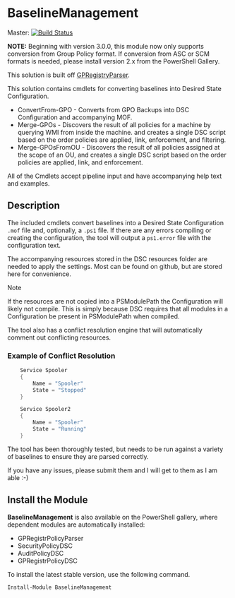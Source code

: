 # BaselineManagement

Master:
[![Build Status](https://dev.azure.com/guestconfiguration/baselinemanagement_module/_apis/build/status/microsoft.BaselineManagement?branchName=master)](https://dev.azure.com/guestconfiguration/baselinemanagement_module/_build/latest?definitionId=48&branchName=master)

**NOTE:** Beginning with version 3.0.0, this module now only supports conversion from Group Policy format. If conversion from ASC or SCM formats is needed, please install version 2.x from the PowerShell Gallery.

This solution is built off [GPRegistryParser](https://github.com/PowerShell/GPRegistryPolicyParser).

This solution contains cmdlets for converting baselines into Desired State Configuration.

- ConvertFrom-GPO - Converts from GPO Backups into DSC Configuration and accompanying MOF.
- Merge-GPOs - Discovers the result of all policies for a machine by querying WMI from inside the machine. and creates a single DSC script based on the order policies are applied, link, enforcement, and filtering.
- Merge-GPOsFromOU - Discovers the result of all policies assigned at the scope of an OU, and creates a single DSC script based on the order policies are applied, link, and enforcement.

All of the Cmdlets accept pipeline input and have accompanying help text and examples.

## Description

The included cmdlets convert baselines into a Desired State Configuration `.mof` file and, optionally, a `.ps1` file.
If there are any errors compiling or creating the configuration, the tool will output a `ps1.error` file with the configuration text.

The accompanying resources stored in the DSC resources folder are needed to apply the settings. Most can be found on github, but are stored here for convenience.

> [!NOTE]
> If the resources are not copied into a PSModulePath the Configuration will likely not compile.
> This is simply because DSC requires that all modules in a Configuration be present in PSModulePath when compiled.

The tool also has a conflict resolution engine that will automatically comment out conflicting resources.

### Example of Conflict Resolution

```powershell
    Service Spooler
    {
        Name = "Spooler"
        State = "Stopped"
    }

    Service Spooler2
    {
        Name = "Spooler"
        State = "Running"
    }
```

The tool has been thoroughly tested, but needs to be run against a variety of baselines to ensure they are parsed correctly.

If you have any issues, please submit them and I will get to them as I am able :-)

## Install the Module

**BaselineManagement** is also available on the PowerShell gallery, where dependent modules are
automatically installed:

- GPRegistrPolicyParser
- SecurityPolicyDSC
- AuditPolicyDSC
- GPRegistrPolicyDSC

To install the latest stable version, use the following command.

```powershell
Install-Module BaselineManagement
```

